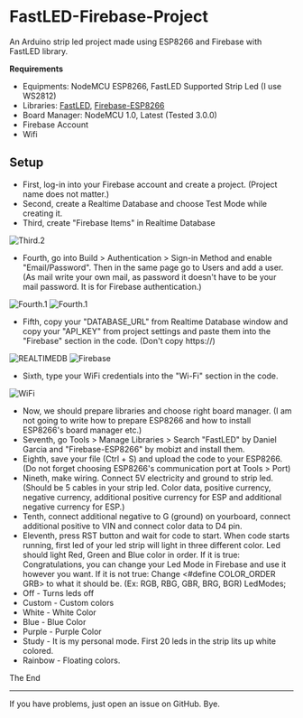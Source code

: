 # FastLED-Firebase-Project
An Arduino strip led project made using ESP8266 and Firebase with FastLED library.

**Requirements**

 - Equipments: NodeMCU ESP8266, FastLED Supported Strip Led (I use WS2812)
 - Libraries: [FastLED](https://github.com/FastLED/FastLED), [Firebase-ESP8266](https://github.com/mobizt/Firebase-ESP8266)
 - Board Manager: NodeMCU 1.0, Latest (Tested 3.0.0)
 - Firebase Account
 - Wifi

## Setup
 - First, log-in into your Firebase account and create a project. (Project name does not matter.)
 - Second, create a Realtime Database and choose Test Mode while creating it.
 - Third, create "Firebase Items" in Realtime Database

 ![Third.2](https://i.imgur.com/c78br9I.png)
 - Fourth, go into Build > Authentication > Sign-in Method and enable "Email/Password". Then in the same page go to Users and add a user. (As mail write your own mail, as password it doesn't have to be your mail password. It is for Firebase authentication.)

 ![Fourth.1](https://i.imgur.com/OWuFpXh.png)
 ![Fourth.1](https://i.imgur.com/zDsySaG.png)
 
 - Fifth, copy your "DATABASE_URL" from Realtime Database window and copy your "API_KEY" from project settings and paste them into the "Firebase" section in the code. (Don't copy https://)

 ![REALTIMEDB](https://i.imgur.com/3CBe7AM.png)
 ![Firebase](https://i.imgur.com/SrrGLG9.png)

 - Sixth, type your WiFi credentials into the "Wi-Fi" section in the code.

 ![WiFi](https://i.imgur.com/LYTgoFS.png)
 
 - Now, we should prepare libraries and choose right board manager. (I am not going to write how to prepare ESP8266 and how to install ESP8266's board manager etc.)
 - Seventh, go Tools > Manage Libraries > Search "FastLED" by Daniel Garcia and "Firebase-ESP8266" by mobizt and install them.
 - Eighth, save your file (Ctrl + S) and upload the code to your ESP8266. (Do not forget choosing ESP8266's communication port at Tools > Port)
 - Nineth, make wiring. Connect 5V electricity and ground to strip led. (Should be 5 cables in your strip led. Color data, positive currency, negative currency, additional positive currency for ESP and additional negative currency for ESP.)
 - Tenth, connect additional negative to G (ground) on yourboard, connect additional positive to VIN and connect color data to D4 pin.
 - Eleventh, press RST button and wait for code to start. When code starts running, first led of your led strip will light in three different color. Led should light Red, Green and Blue color in order.
 If it is true: Congratulations, you can change your Led Mode in Firebase and use it however you want.
 If it is not true: Change <#define COLOR_ORDER GRB> to what it should be. (Ex: RGB, RBG, GBR, BRG, BGR)
LedModes; 
 - Off - Turns leds off
 - Custom - Custom colors
 - White - White Color
 - Blue - Blue Color
 - Purple - Purple Color
 - Study - It is my personal mode. First 20 leds in the strip lits up white colored.
 - Rainbow - Floating colors.

The End

---
If you have problems, just open an issue on GitHub. Bye.
